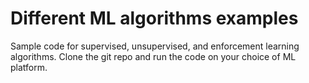 # Different ML algorithms examples

Sample code for supervised, unsupervised, and enforcement learning algorithms. Clone the git repo and run the code on your choice of ML platform.
